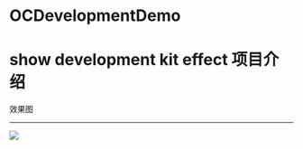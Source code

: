 # OCDevelopmentDemo
show development kit effect
项目介绍
====
效果图
____
![](https://github.com/hhqzsny/OCDevelopmentDemo/raw/master/demoPictures.gif)
